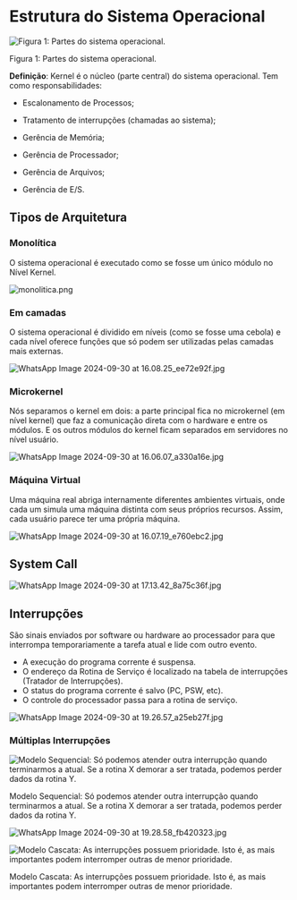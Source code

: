 # Estrutura do Sistema Operacional

![Figura 1: Partes do sistema operacional.](Estrutura_SO.jpg)

Figura 1: Partes do sistema operacional.

**Definição**: Kernel é o núcleo (parte central) do sistema operacional. Tem como responsabilidades: 

- Escalonamento de Processos;
- Tratamento de interrupções (chamadas ao sistema);
- Gerência de Memória;

- Gerência de Processador;
- Gerência de Arquivos;
- Gerência de E/S.

## Tipos de Arquitetura

### Monolítica

O sistema operacional é executado como se fosse um único módulo no Nível Kernel.

![monolitica.png](monolitica.png)

### Em camadas

O sistema operacional é dividido em níveis (como se fosse uma cebola) e cada nível oferece funções que só podem ser utilizadas pelas camadas mais externas.

![WhatsApp Image 2024-09-30 at 16.08.25_ee72e92f.jpg](camadas.jpg)

### Microkernel

Nós separamos o kernel em dois: a parte principal fica no microkernel (em nível kernel) que faz a comunicação direta com o hardware e entre os módulos. E os outros módulos do kernel ficam separados em servidores no nível usuário.

![WhatsApp Image 2024-09-30 at 16.06.07_a330a16e.jpg](microkernel.jpg)

### Máquina Virtual

Uma máquina real abriga internamente diferentes ambientes virtuais, onde cada um simula uma máquina distinta com seus próprios recursos. Assim, cada usuário parece ter uma própria máquina.

![WhatsApp Image 2024-09-30 at 16.07.19_e760ebc2.jpg](maquina%20virtual.jpg)

## System Call

![WhatsApp Image 2024-09-30 at 17.13.42_8a75c36f.jpg](system%20call.jpg)

## Interrupções

São sinais enviados por software ou hardware ao processador para que interrompa temporariamente a tarefa atual e lide com outro evento.

- A execução do programa corrente é suspensa.
- O endereço da Rotina de Serviço é localizado na tabela de interrupções (Tratador de Interrupções).
- O status do programa corrente é salvo (PC, PSW, etc).
- O controle do processador passa para a rotina de serviço.

![WhatsApp Image 2024-09-30 at 19.26.57_a25eb27f.jpg](tipos%20de%20interrupcoes.jpg)

### Múltiplas Interrupções

![Modelo Sequencial: Só podemos atender outra interrupção quando terminarmos a atual. Se a rotina X demorar a ser tratada, podemos perder dados da rotina Y.](multiplas%20interrupcoes.jpg)

Modelo Sequencial: Só podemos atender outra interrupção quando terminarmos a atual. Se a rotina X demorar a ser tratada, podemos perder dados da rotina Y.

![WhatsApp Image 2024-09-30 at 19.28.58_fb420323.jpg](interrupcao%20sequencial.jpg)

![Modelo Cascata: As interrupções possuem prioridade. Isto é, as mais importantes podem interromper outras de menor prioridade.](interrupcao%20em%20cascata.jpg)

Modelo Cascata: As interrupções possuem prioridade. Isto é, as mais importantes podem interromper outras de menor prioridade.